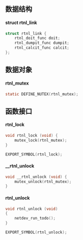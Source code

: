 

## 数据结构

#### struct rtnl_link

```c
struct rtnl_link {
    rtnl_doit_func doit;
    rtnl_dumpit_func dumpit;
    rtnl_calcit_func calcit;
};
```



## 数据对象

#### rtnl_mutex

```c
static DEFINE_NUTEX(rtnl_mutex);
```


## 函数接口

#### rtnl_lock

```c
void rtnl_lock (void) {
    mutex_lock(rtnl_mutex);
}
```

```c
EXPORT_SYMBOL(rtnl_lock);
```


#### __rtnl_unlock

```c
void __rtnl_unlock (void) {
    mutex_unlock(rtnl_mutex);
}
```

#### rtnl_unlock

```c
void rtnl_unlock (void)
{
    netdev_run_todo();
}
```

```c
EXPORT_SYMBOL(rtnl_unlock);
```
